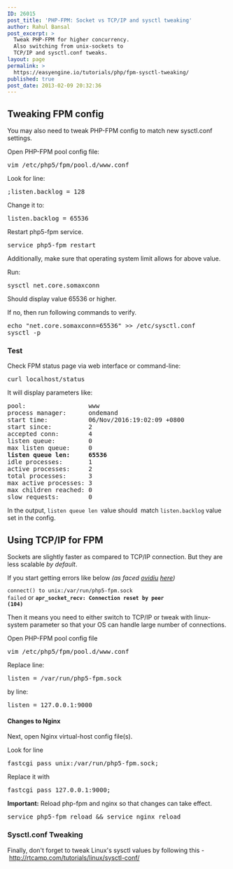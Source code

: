 ```yaml
---
ID: 26015
post_title: 'PHP-FPM: Socket vs TCP/IP and sysctl tweaking'
author: Rahul Bansal
post_excerpt: >
  Tweak PHP-FPM for higher concurrency.
  Also switching from unix-sockets to
  TCP/IP and sysctl.conf tweaks.
layout: page
permalink: >
  https://easyengine.io/tutorials/php/fpm-sysctl-tweaking/
published: true
post_date: 2013-02-09 20:32:36
---
```

<h2>Tweaking FPM config</h2>
You may also need to tweak PHP-FPM config to match new sysctl.conf settings.

Open PHP-FPM pool config file:
<pre class="no-highlight">vim /etc/php5/fpm/pool.d/www.conf</pre>
Look for line:
<pre class="no-highlight">;listen.backlog = 128</pre>
Change it to:
<pre class="no-highlight">listen.backlog = 65536</pre>
Restart php5-fpm service.
<pre class="no-highlight">service php5-fpm restart</pre>
Additionally, make sure that operating system limit allows for above value.

Run:
<pre class="no-highlight">sysctl net.core.somaxconn</pre>
Should display value 65536 or higher.

If no, then run following commands to verify.
<pre class="no-highlight">echo "net.core.somaxconn=65536" &gt;&gt; /etc/sysctl.conf
sysctl -p</pre>
<h3>Test</h3>
Check FPM status page via web interface or command-line:
<pre class="no-highlight">curl localhost/status</pre>
It will display parameters like:
<pre class="no-highlight">pool:                 www
process manager:      ondemand
start time:           06/Nov/2016:19:02:09 +0800
start since:          2
accepted conn:        4
listen queue:         0
max listen queue:     0
<strong>listen queue len:     65536</strong>
idle processes:       1
active processes:     2
total processes:      3
max active processes: 3
max children reached: 0
slow requests:        0</pre>
In the output, <code>listen queue len </code>value should  match <code>listen.backlog</code> value set in the config.
<h2>Using TCP/IP for FPM</h2>
Sockets are slightly faster as compared to TCP/IP connection. But they are less scalable <em>by default</em>.

If you start getting errors like below <em>(as faced <a href="https://rtcamp.com/support/users/ovidiu/">ovidiu</a> <a href="https://rtcamp.com/support/topic/hitting-a-limit-with-the-tuning-or-am-i/">here</a>) </em>

<code>connect() to unix:/var/run/php5-fpm.sock failed</code> or <code>**apr_socket_recv: Connection reset by peer (104)**</code>

Then it means you need to either switch to TCP/IP or tweak with linux-system parameter so that your OS can handle large number of connections.

Open PHP-FPM pool config file
<pre class="no-highlight">vim /etc/php5/fpm/pool.d/www.conf</pre>
Replace line:
<pre class="no-highlight">listen = /var/run/php5-fpm.sock</pre>
by line:
<pre class="no-highlight">listen = 127.0.0.1:9000</pre>
<h4>Changes to Nginx</h4>
Next, open Nginx virtual-host config file(s).

Look for line
<pre class="no-highlight">fastcgi_pass unix:/var/run/php5-fpm.sock;</pre>
Replace it with
<pre class="no-highlight">fastcgi_pass 127.0.0.1:9000;</pre>
<strong>Important:</strong> Reload php-fpm and nginx so that changes can take effect.
<pre class="no-highlight">service php5-fpm reload &amp;&amp; service nginx reload</pre>
<h3>Sysctl.conf Tweaking</h3>
<p class="rtp-alert">Finally, don't forget to tweak Linux's sysctl values by following this - <a href="https://rtcamp.com/tutorials/linux/sysctl-conf/">http://rtcamp.com/tutorials/linux/sysctl-conf/</a></p>